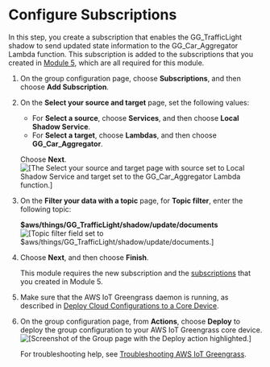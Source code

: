 # Configure Subscriptions<a name="config_subs"></a>

In this step, you create a subscription that enables the GG\_TrafficLight shadow to send updated state information to the GG\_Car\_Aggregator Lambda function\. This subscription is added to the subscriptions that you created in [Module 5](module5.md), which are all required for this module\.

1. On the group configuration page, choose **Subscriptions**, and then choose **Add Subscription**\.

1. On the **Select your source and target** page, set the following values:
   + For **Select a source**, choose **Services**, and then choose **Local Shadow Service**\.
   + For **Select a target**, choose **Lambdas**, and then choose **GG\_Car\_Aggregator**\.

   Choose **Next**\.  
![\[The Select your source and target page with source set to Local Shadow Service and target set to the GG_Car_Aggregator Lambda function.\]](http://docs.aws.amazon.com/greengrass/latest/developerguide/images/gg-get-started-098.5.png)

1. On the **Filter your data with a topic** page, for **Topic filter**, enter the following topic:

   **$aws/things/GG\_TrafficLight/shadow/update/documents**  
![\[Topic filter field set to $aws/things/GG_TrafficLight/shadow/update/documents.\]](http://docs.aws.amazon.com/greengrass/latest/developerguide/images/gg-get-started-098.7.png)

1. Choose **Next**, and then choose **Finish**\.

   This module requires the new subscription and the [subscriptions](config-dev-subs.md#module5-subscriptions) that you created in Module 5\.

1. Make sure that the AWS IoT Greengrass daemon is running, as described in [Deploy Cloud Configurations to a Core Device](configs-core.md)\.

1. <a name="console-actions-deploy"></a>On the group configuration page, from **Actions**, choose **Deploy** to deploy the group configuration to your AWS IoT Greengrass core device\.  
![\[Screenshot of the Group page with the Deploy action highlighted.\]](http://docs.aws.amazon.com/greengrass/latest/developerguide/images/gg-get-started-040.png)

   For troubleshooting help, see [Troubleshooting AWS IoT Greengrass](gg-troubleshooting.md)\.